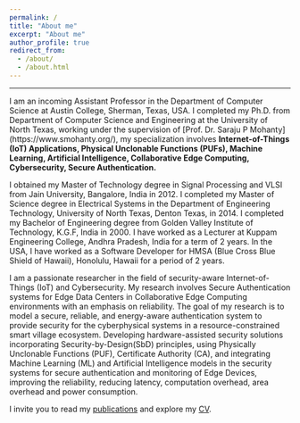 ```yaml
---
permalink: /
title: "About me"
excerpt: "About me"
author_profile: true
redirect_from: 
  - /about/
  - /about.html
---
```

<hr/>
I am an incoming Assistant Professor in the Department of Computer Science at Austin College, Sherman, Texas, USA. I completed my Ph.D.  from  Department of Computer Science and Engineering at the University of North Texas, working under the supervision of [Prof. Dr. Saraju P Mohanty](https://www.smohanty.org/), my specialization involves <b>Internet-of-Things (IoT) Applications, Physical Unclonable Functions (PUFs), Machine Learning, Artificial Intelligence, Collaborative Edge Computing, Cybersecurity, Secure Authentication.</b><br>

I obtained my Master of Technology degree in Signal Processing and VLSI from Jain University, Bangalore, India in 2012. I completed my Master of Science degree in Electrical Systems in the Department of Engineering Technology, University of North Texas, Denton Texas, in 2014. I completed my Bachelor of Engineering degree from Golden Valley Institute of Technology, K.G.F, India in 2000. I have worked as a Lecturer at Kuppam Engineering College, Andhra Pradesh, India for a term of 2 years. In the USA, I have worked as a Software Developer for HMSA (Blue Cross Blue Shield of Hawaii), Honolulu, Hawaii for a period of 2 years.



I am a passionate researcher in the field of security-aware Internet-of-Things (IoT) and Cybersecurity. My research involves Secure Authentication systems for Edge Data Centers in Collaborative Edge Computing environments with an emphasis on reliability. The goal of my research is to model a secure, reliable, and energy-aware authentication system to provide security for the cyberphysical systems in a resource-constrained smart village ecosystem. Developing hardware-assisted security solutions incorporating Security-by-Design(SbD) principles, using Physically Unclonable Functions (PUF), Certificate Authority (CA), and integrating Machine Learning (ML) and Artificial Intelligence models in the security systems for secure authentication and monitoring of Edge Devices, improving the reliability, reducing latency, computation overhead, area overhead and power consumption. 

I invite you to read my [publications](https://scholar.google.com/citations?user=cuNFv-EAAAAJ&hl=en) and explore my [CV](/files/Aarella_Resume.pdf).
